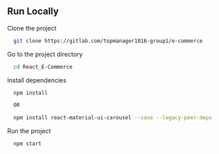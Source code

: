 ## Run Locally

Clone the project

```bash
  git clone https://gitlab.com/topmanager1016-group1/e-commerce
```

Go to the project directory

```bash
  cd React_E-Commerce
```

Install dependencies

```bash
  npm install

  OR 

  npm install react-material-ui-carousel --save --legacy-peer-deps
```
Run the project

```bash
  npm start
```


